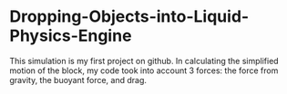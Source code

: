 # Dropping-Objects-into-Liquid-Physics-Engine
This simulation is my first project on github.
In calculating the simplified motion of the block, my code took into account 3 forces: the force from gravity, the buoyant force, and drag. 
